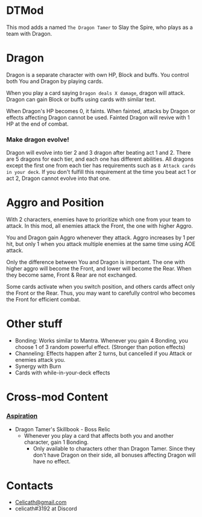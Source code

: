 
# DTMod
This mod adds a named `The Dragon Tamer` to Slay the Spire, who plays as a team with Dragon.


# Dragon
Dragon is a separate character with own HP, Block and buffs. You control both You and Dragon by playing cards.

When you play a card saying `Dragon deals X damage`, dragon will attack.
Dragon can gain Block or buffs using cards with similar text.

When Dragon's HP becomes 0, it faints. When fainted, attacks by Dragon or effects affecting Dragon cannot be used. Fainted Dragon will revive with 1 HP at the end of combat.


### Make dragon evolve!
Dragon will evolve into tier 2 and 3 dragon after beating act 1 and 2.
There are 5 dragons for each tier, and each one has different abilities.
All dragons except the first one from each tier has requirements such as `8 Attack cards in your deck`. If you don't fulfill this requirement at the time you beat act 1 or act 2, Dragon cannot evolve into that one.


# Aggro and Position
With 2 characters, enemies have to prioritize which one from your team to attack.
In this mod, all enemies attack the Front, the one with higher Aggro.

You and Dragon gain Aggro whenever they attack. Aggro increases by 1 per hit, but only 1 when you attack multiple enemies at the same time using AOE attack. 

Only the difference between You and Dragon is important. The one with higher aggro will become the Front, and lower will become the Rear. When they become same, Front & Rear are not exchanged.

Some cards activate when you switch position, and others cards affect only the Front or the Rear.
Thus, you may want to carefully control who becomes the Front for efficient combat.


# Other stuff
* Bonding: Works similar to Mantra. Whenever you gain 4 Bonding, you choose 1 of 3 random powerful effect. (Stronger than potion effects)
* Channeling: Effects happen after 2 turns, but cancelled if you Attack or enemies attack you.
* Synergy with Burn
* Cards with while-in-your-deck effects

# Cross-mod Content

### [Aspiration](https://github.com/erasels/Aspiration-StS)

* Dragon Tamer's Skillbook - Boss Relic
  * Whenever you play a card that affects both you and another character, gain 1 Bonding.
    * Only available to characters other than Dragon Tamer. Since they don't have Dragon on their side, all bonuses affecting Dragon will have no effect.

# Contacts

* Celicath@gmail.com
* celicath#3192 at Discord
